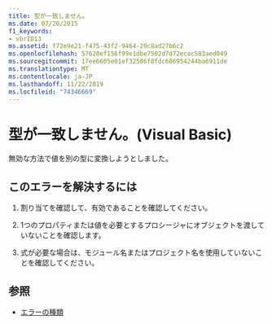 ```yaml
---
title: 型が一致しません。
ms.date: 07/20/2015
f1_keywords:
- vbrID13
ms.assetid: f72e9e21-f475-43f2-9464-29c8ad27b6c2
ms.openlocfilehash: 57620ef156f99e1dbe7502d7d72ecac583aed049
ms.sourcegitcommit: 17ee6605e01ef32506f8fdc686954244ba6911de
ms.translationtype: MT
ms.contentlocale: ja-JP
ms.lasthandoff: 11/22/2019
ms.locfileid: "74346669"
---
```

# <a name="type-mismatch-visual-basic"></a>型が一致しません。(Visual Basic)
無効な方法で値を別の型に変換しようとしました。  
  
## <a name="to-correct-this-error"></a>このエラーを解決するには  
  
1. 割り当てを確認して、有効であることを確認してください。  
  
2. 1つのプロパティまたは値を必要とするプロシージャにオブジェクトを渡していないことを確認します。  
  
3. 式が必要な場合は、モジュール名またはプロジェクト名を使用していないことを確認してください。  
  
## <a name="see-also"></a>参照

- [エラーの種類](../../../visual-basic/programming-guide/language-features/error-types.md)
